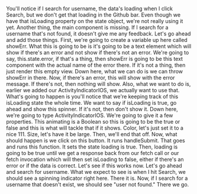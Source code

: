 You'll notice if I search for username, the data's loading when I click Search, but we don't get that loading in the Github bar. Even though we have that isLoading property on the state object, we're not really using it yet. Another thing, the main component is missing. If I search for a username that's not found, it doesn't give me any feedback. Let's go ahead and add those things.
First, we're going to create a variable up here called showErr. What this is going to be is it's going to be a text element which will show if there's an error and not show if there's not an error. We're going to say, this.state.error, if that's a thing, then showErr is going to be this text component with the actual name of the error there. If it's not a thing, then just render this empty view.
Down here, what we can do is we can throw showErr in there. Now, if there's an error, this will show with the error message. If there's not, then nothing will show. Also, what we want to do is, earlier we added our ActivityIndicatorIOS, we actually want to use that.
What's going to happen is you'll notice that we're keeping track of this isLoading state the whole time. We want to say if isLoading is true, go ahead and show this spinner. If it's not, then don't show it.
Down here, we're going to type ActivityIndicatorIOS. We're going to give it a few properties. This animating is a Boolean so this is going to be the true or false and this is what will tackle that if it shows. Color, let's just set it to a nice 111. Size, let's have it be large. Then, we'll end that off.
Now, what should happen is we click on this button. It runs handleSubmit. That goes and runs this function. It sets the state loading is true. Then, loading is going to be true until we get a response back from our fetch call or our fetch invocation which will then set isLoading to false, either if there's an error or if the data is correct. Let's see if this works now.
Let's go ahead and search for username. What we expect to see is when I hit Search, we should see a spinning indicator right here. There it is. Now, if I search for a username that doesn't exist, we should see "user not found." There we go.